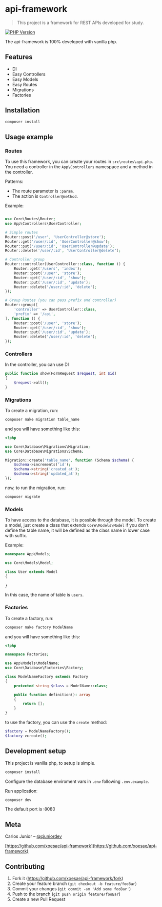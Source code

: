 # api-framework

> This project is a framework for REST APIs developed for study.

[![PHP Version][php-image]][php-url]

The api-framework is 100% developed with vanilla php.

## Features
- DI
- Easy Controllers
- Easy Models
- Easy Routes
- Migrations
- Factories

## Installation

```sh
composer install
```

## Usage example

### Routes
To use this framework, you can create your routes in `src\routes\api.php`.
You need a controller in the `App\Controllers` namespace and a method in the controller.

Patterns:
- The route parameter is `:param`.
- The action is `Controller@method`.

Example:

```php

use Core\Routes\Router;
use App\Controllers\UserController;

# Simple routes
Router::post('/user', 'UserController@store');
Router::get('/user/:id', 'UserController@show');
Router::put('/user/:id', 'UserController@update');
Router::delete('/user/:id', 'UserController@delete');

# Controller group
Router::controller(UserController::class, function () {
    Router::get('/users', 'index');
    Router::post('/user', 'store');
    Router::get('/user/:id', 'show');
    Router::put('/user/:id', 'update');
    Router::delete('/user/:id', 'delete');
});

# Group Routes (you can pass prefix and controller)
Router::group([
    'controller' => UserController::class,
    'prefix' => '/api',
], function () {
    Router::post('/user', 'store');
    Router::get('/user/:id', 'show');
    Router::put('/user/:id', 'update');
    Router::delete('/user/:id', 'delete');
});
```

### Controllers

In the controller, you can use DI

```php
public function show(FormRequest $request, int $id)
{
    $request->all();
}
```

### Migrations

To create a migration, run:

```sh
composer make migration table_name
```

and you will have something like this:

```php
<?php

use Core\Database\Migrations\Migration;
use Core\Database\Migrations\Schema;

Migration::create('table_name', function (Schema $schema) {
    $schema->increments('id');
    $schema->string('created_at');
    $schema->string('updated_at');
});
````
now, to run the migration, run:

```sh
composer migrate
```

### Models

To have access to the database, it is possible through the model. To create a model, just create a class that extends `Core\Models\Model` if you don't define the table name, it will be defined as the class name in lower case with suffix.

Example:

```php
namespace App\Models;

use Core\Models\Model;

class User extends Model
{
    
}
```

In this case, the name of table is `users`.

### Factories

To create a factory, run:

```sh
composer make factory ModelName
```

and you will have something like this:

```php
<?php

namespace Factories;

use App\Models\ModelName;
use Core\Database\Factories\Factory;

class ModelNameFactory extends Factory
{
    protected string $class = ModelName::class;

    public function definition(): array
    {
        return [];
    }
}
```

to use the factory, you can use the `create` method:

```php
$factory = ModelNameFactory();
$factory->create();
```

## Development setup

This project is vanilla php, to setup is simple.

```sh
composer install
```

Configure the database enviroment vars in `.env` following `.env.example`.

Run application:

```sh
composer dev
```

The default port is :8080

## Meta

Carlos Junior – [@cjuniordev](https://twitter.com/cjuniordev)

[https://github.com/xoesae/api-framework](https://github.com/xoesae/api-framework)

## Contributing

1. Fork it (<https://github.com/xoesae/api-framework/fork>)
2. Create your feature branch (`git checkout -b feature/fooBar`)
3. Commit your changes (`git commit -am 'Add some fooBar'`)
4. Push to the branch (`git push origin feature/fooBar`)
5. Create a new Pull Request

<!-- Markdown link & img dfn's -->
[php-image]:https://img.shields.io/badge/php-%5E8.1-blue
[php-url]: https://www.php.net/
